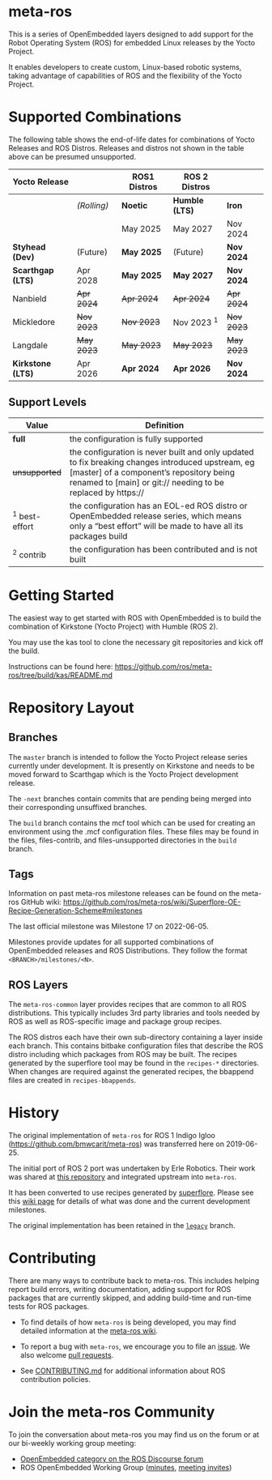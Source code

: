 # meta-ros

This is a series of OpenEmbedded layers designed to add support for the Robot 
Operating System (ROS) for embedded Linux releases by the Yocto Project.

It enables developers to create custom, Linux-based robotic systems, taking 
advantage of capabilities of ROS and the flexibility of the Yocto Project.

# Supported Combinations

The following table shows the end-of-life dates for combinations of Yocto
Releases and ROS Distros.  Releases and distros not shown in the table above
can be presumed unsupported.


| Yocto Release       |              | ROS1 Distros | ROS 2 Distros    |              |
| ---                 | ---          | ---          | ---              | ---          |
|                     | *(Rolling)*  | **Noetic**   | **Humble (LTS)** | **Iron**     |
|                     |              | May 2025     | May 2027         | Nov 2024     |
| **Styhead (Dev)**   | (Future)     | **May 2025** | (Future)         | **Nov 2024** |
| **Scarthgap (LTS)** | Apr 2028     | **May 2025** | **May 2027**     | **Nov 2024** |
| Nanbield            | ~~Apr 2024~~ | ~~Apr 2024~~ | ~~Apr 2024~~     | ~~Apr 2024~~ |
| Mickledore          | ~~Nov 2023~~ | ~~Nov 2023~~ | Nov 2023 <sup>1</sup>     | ~~Nov 2023~~ |
| Langdale            | ~~May 2023~~ | ~~May 2023~~ | ~~May 2023~~     | ~~May 2023~~ |
| **Kirkstone (LTS)** | Apr 2026     | **Apr 2024** | **Apr 2026**     | **Nov 2024** |



## Support Levels
| Value            | Definition |
| ---              | --- |
| **full**         | the configuration is fully supported |
| ~~unsupported~~    | the configuration is never built and only updated to fix breaking changes introduced upstream, eg [master] of a component’s repository being renamed to [main] or git:// needing to be replaced by https:// |
| <sup>1</sup> best-effort  | the configuration has an EOL-ed ROS distro or OpenEmbedded release series, which means only a “best effort” will be made to have all its packages build |
| <sup>2</sup> contrib        | the configuration has been contributed and is not built |


# Getting Started

The easiest way to get started with ROS with OpenEmbedded is to build the combination
of Kirkstone (Yocto Project) with Humble (ROS 2).

You may use the kas tool to clone the necessary git repositories and kick off the build.

Instructions can be found here: https://github.com/ros/meta-ros/tree/build/kas/README.md

# Repository Layout

## Branches

The `master` branch is intended to follow the Yocto Project release series
currently under development. It is presently on Kirkstone and needs to be moved
forward to Scarthgap which is the Yocto Project development release.

The `-next` branches  contain commits that are pending being merged into their
corresponding unsuffixed branches.

The `build` branch contains the mcf tool which can be used for creating an 
environment using the .mcf configuration files.  These files may be found in the
files, files-contrib, and files-unsupported directories in the `build` branch.

## Tags

Information on past meta-ros milestone releases can be found on the meta-ros 
GitHub wiki: https://github.com/ros/meta-ros/wiki/Superflore-OE-Recipe-Generation-Scheme#milestones 

The last official milestone was Milestone 17 on 2022-06-05.

Milestones provide updates for all supported combinations of OpenEmbedded 
releases and ROS Distributions. They follow the format `<BRANCH>/milestones/<N>`.

## ROS Layers

The `meta-ros-common` layer provides recipes that are common to all ROS 
distributions.  This typically includes 3rd party libraries and tools needed by 
ROS as well as ROS-specific image and package group recipes.

The ROS distros each have their own sub-directory containing a layer inside each
branch.  This contains bitbake configuration files that describe the ROS distro
including which packages from ROS may be built.  The recipes generated by the 
superflore tool may be found in the `recipes-*` directories.  When changes are 
required against the generated recipes, the bbappend files are created in 
`recipes-bbappends`.

# History

The original implementation of `meta-ros` for ROS 1 Indigo Igloo
(<https://github.com/bmwcarit/meta-ros>) was transferred here on 2019-06-25. 

The initial port of ROS 2 port was undertaken by Erle Robotics.  Their work was
shared at [this repository](https://github.com/erlerobot/meta-ros2/) and 
integrated upstream into `meta-ros`.

It
has been converted to use recipes generated by
[superflore](https://github.com/ros-infrastructure/superflore/). Please see this
[wiki page](https://github.com/ros/meta-ros/wiki/Superflore-OE-Recipe-Generation-Scheme)
for details of what was done and the current development milestones.

The original implementation has been retained in the
[`legacy`](https://github.com/ros/meta-ros/tree/legacy) branch.


# Contributing

There are many ways to contribute back to meta-ros.  This includes helping 
report build errors, writing documentation, adding support for ROS packages that
are currently skipped, and adding build-time and run-time tests for ROS
packages.

* To find details of how `meta-ros` is being developed, you may find detailed 
  information at the [meta-ros wiki](https://github.com/ros/meta-ros/wiki).

* To report a bug with `meta-ros`, we encourage you to file an 
 [issue](https://github.com/ros/meta-ros/issues).  We also welcome 
 [pull requests](https://github.com/ros/meta-ros/pulls).

* See [CONTRIBUTING.md](CONTRIBUTING.md) for additional information about ROS
  contribution policies.

# Join the meta-ros Community

To join the conversation about meta-ros you may find us on the forum or at our
bi-weekly working group meeting:

* [OpenEmbedded category on the ROS Discourse forum](https://discourse.ros.org/c/openembedded/26)
* ROS OpenEmbedded Working Group ([minutes](https://docs.google.com/document/d/1LqUjcu6vdlqVJO62SreCyjzddNDZhfO2n-7qYghY_cQ/edit#heading=h.3vrwbu9vio04), [meeting invites](https://groups.google.com/g/ros-openembedded-working-group-invites))

